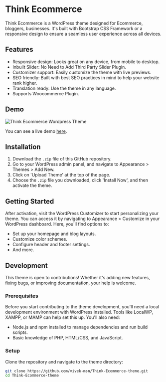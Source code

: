 # Think Ecommerce

Think Ecommerce is a WordPress theme designed for Ecommerce, bloggers, businesses. It's built with Bootstrap CSS Framework or a responsive design to ensure a seamless user experience across all devices.

## Features

- Responsive design: Looks great on any device, from mobile to desktop.
- Inbuilt Slider: No Need to Add Third Party Slider Plugin.
- Customizer support: Easily customize the theme with live previews.
- SEO friendly: Built with best SEO practices in mind to help your website rank higher.
- Translation ready: Use the theme in any language.
- Supports Woocommerce Plugin.

## Demo

![Think Ecommerce Wordpress Theme ](/demo/demo.gif)

You can see a live demo [here](https://thinkecommerce.ithinkservices.com/).

## Installation

1. Download the `.zip` file of this GitHub repository.
2. Go to your WordPress admin panel, and navigate to Appearance > Themes > Add New.
3. Click on 'Upload Theme' at the top of the page.
4. Choose the `.zip` file you downloaded, click 'Install Now', and then activate the theme.

## Getting Started

After activation, visit the WordPress Customizer to start personalizing your theme. You can access it by navigating to Appearance > Customize in your WordPress dashboard. Here, you'll find options to:

- Set up your homepage and blog layouts.
- Customize color schemes.
- Configure header and footer settings.
- And more.

## Development

This theme is open to contributions! Whether it's adding new features, fixing bugs, or improving documentation, your help is welcome.

### Prerequisites

Before you start contributing to the theme development, you'll need a local development environment with WordPress installed. Tools like LocalWP, XAMPP, or MAMP can help set this up. You'll also need:

- Node.js and npm installed to manage dependencies and run build scripts.
- Basic knowledge of PHP, HTML/CSS, and JavaScript.

### Setup

Clone the repository and navigate to the theme directory:

```bash
git clone https://github.com/vivek-msn/Think-Ecommerce-theme.git
cd Think-Ecommerce-theme
